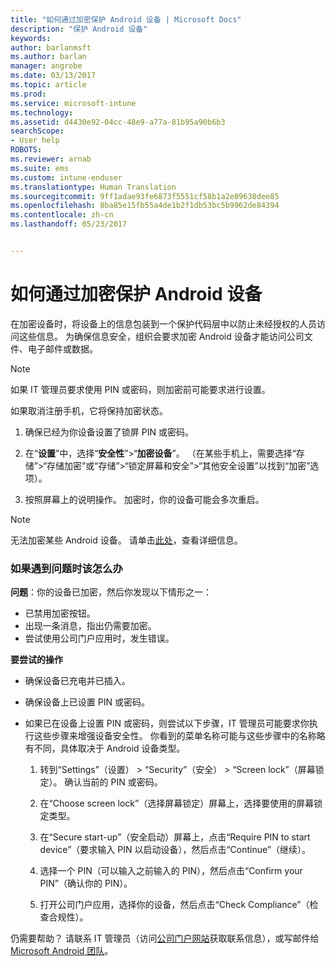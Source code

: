 ```yaml
---
title: "如何通过加密保护 Android 设备 | Microsoft Docs"
description: "保护 Android 设备"
keywords: 
author: barlanmsft
ms.author: barlan
manager: angrobe
ms.date: 03/13/2017
ms.topic: article
ms.prod: 
ms.service: microsoft-intune
ms.technology: 
ms.assetid: d4430e92-04cc-48e9-a77a-81b95a90b6b3
searchScope:
- User help
ROBOTS: 
ms.reviewer: arnab
ms.suite: ems
ms.custom: intune-enduser
ms.translationtype: Human Translation
ms.sourcegitcommit: 9ff1adae93fe6873f5551cf58b1a2e89638dee85
ms.openlocfilehash: 8ba85e15fb55a4de1b2f1db53bc5b9962de84394
ms.contentlocale: zh-cn
ms.lasthandoff: 05/23/2017


---
```



# <a name="how-to-protect-your-android-device-using-encryption"></a>如何通过加密保护 Android 设备

在加密设备时，将设备上的信息包装到一个保护代码层中以防止未经授权的人员访问这些信息。 为确保信息安全，组织会要求加密 Android 设备才能访问公司文件、电子邮件或数据。

> [!Note]
> 如果 IT 管理员要求使用 PIN 或密码，则加密前可能要求进行设置。

如果取消注册手机，它将保持加密状态。

1.  确保已经为你设备设置了锁屏 PIN 或密码。

2.  在“**设置**”中，选择“**安全性**”&gt;“**加密设备**”。
    （在某些手机上，需要选择“存储”&gt;“存储加密”或“存储”&gt;“锁定屏幕和安全”&gt;“其他安全设置”以找到“加密”选项）。

3.  按照屏幕上的说明操作。 加密时，你的设备可能会多次重启。

> [!Note]
> 无法加密某些 Android 设备。 请单击[此处](your-device-appears-encrypted-but-cp-says-otherwise-android.md)，查看详细信息。

### <a name="what-to-do-if-you-have-issues"></a>如果遇到问题时该怎么办
**问题**：你的设备已加密，然后你发现以下情形之一：

- 已禁用加密按钮。
- 出现一条消息，指出仍需要加密。
- 尝试使用公司门户应用时，发生错误。

**要尝试的操作**

- 确保设备已充电并已插入。
- 确保设备上已设置 PIN 或密码。
- 如果已在设备上设置 PIN 或密码，则尝试以下步骤，IT 管理员可能要求你执行这些步骤来增强设备安全性。 你看到的菜单名称可能与这些步骤中的名称略有不同，具体取决于 Android 设备类型。

    1. 转到“Settings”（设置） > “Security”（安全） > “Screen lock”（屏幕锁定）。 确认当前的 PIN 或密码。

    2. 在“Choose screen lock”（选择屏幕锁定）屏幕上，选择要使用的屏幕锁定类型。

    3. 在“Secure start-up”（安全启动）屏幕上，点击“Require PIN to start device”（要求输入 PIN 以启动设备），然后点击“Continue”（继续）。

    4. 选择一个 PIN（可以输入之前输入的 PIN），然后点击“Confirm your PIN”（确认你的 PIN）。

    5. 打开公司门户应用，选择你的设备，然后点击“Check Compliance”（检查合规性）。

仍需要帮助？ 请联系 IT 管理员（访问[公司门户网站](http://portal.manage.microsoft.com)获取联系信息），或写邮件给 <a href="mailto:wintunedroidfbk@microsoft.com?subject=I'm having trouble with encryption on my Android device&body=Describe the issue you're experiencing here.">Microsoft Android 团队</a>。

